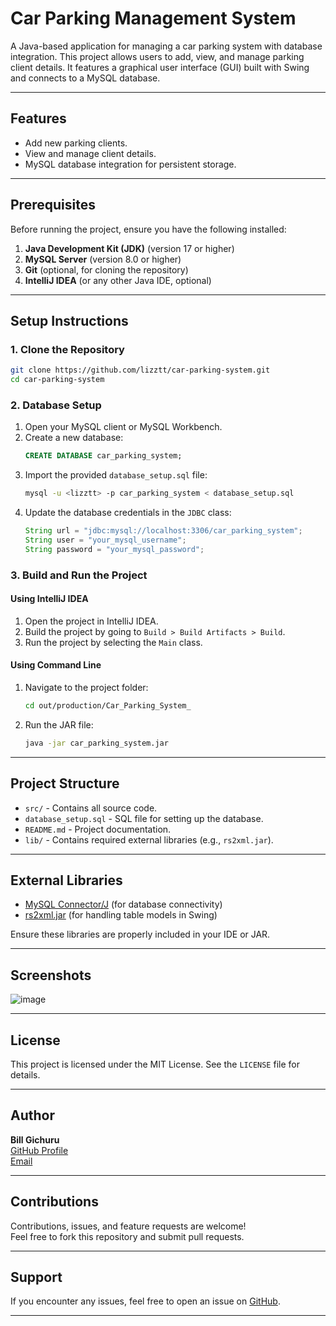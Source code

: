 # Car Parking Management System

A Java-based application for managing a car parking system with database integration. This project allows users to add, view, and manage parking client details. It features a graphical user interface (GUI) built with Swing and connects to a MySQL database.

---

## Features

- Add new parking clients.
- View and manage client details.
- MySQL database integration for persistent storage.

---

## Prerequisites

Before running the project, ensure you have the following installed:

1. **Java Development Kit (JDK)** (version 17 or higher)
2. **MySQL Server** (version 8.0 or higher)
3. **Git** (optional, for cloning the repository)
4. **IntelliJ IDEA** (or any other Java IDE, optional)

---

## Setup Instructions

### **1. Clone the Repository**
```bash
git clone https://github.com/lizztt/car-parking-system.git
cd car-parking-system
```

### **2. Database Setup**
1. Open your MySQL client or MySQL Workbench.
2. Create a new database:
   ```sql
   CREATE DATABASE car_parking_system;
   ```
3. Import the provided `database_setup.sql` file:
   ```bash
   mysql -u <lizztt> -p car_parking_system < database_setup.sql
   ```
4. Update the database credentials in the `JDBC` class:
   ```java
   String url = "jdbc:mysql://localhost:3306/car_parking_system";
   String user = "your_mysql_username";
   String password = "your_mysql_password";
   ```

### **3. Build and Run the Project**

#### **Using IntelliJ IDEA**
1. Open the project in IntelliJ IDEA.
2. Build the project by going to `Build > Build Artifacts > Build`.
3. Run the project by selecting the `Main` class.

#### **Using Command Line**
1. Navigate to the project folder:
   ```bash
   cd out/production/Car_Parking_System_
   ```
2. Run the JAR file:
   ```bash
   java -jar car_parking_system.jar
   ```

---

## Project Structure

- `src/` - Contains all source code.
- `database_setup.sql` - SQL file for setting up the database.
- `README.md` - Project documentation.
- `lib/` - Contains required external libraries (e.g., `rs2xml.jar`).

---

## External Libraries

- [MySQL Connector/J](https://dev.mysql.com/downloads/connector/j/) (for database connectivity)
- [rs2xml.jar](https://sourceforge.net/projects/finalproject/files/) (for handling table models in Swing)

Ensure these libraries are properly included in your IDE or JAR.

---

## Screenshots

![image](https://github.com/user-attachments/assets/6baabf8c-9b6a-41eb-924c-43f3a1b12e92)


---

## License

This project is licensed under the MIT License. See the `LICENSE` file for details.

---

## Author

**Bill Gichuru**  
[GitHub Profile](https://github.com/lizztt)  
[Email](gichurubill2@gmail.com)

---

## Contributions

Contributions, issues, and feature requests are welcome!  
Feel free to fork this repository and submit pull requests.

---

## Support

If you encounter any issues, feel free to open an issue on [GitHub](https://github.com/lizztt/car-parking-system/issues).

---
```
